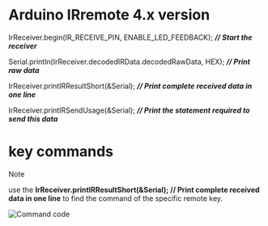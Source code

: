 # Arduino IRremote 4.x version

IrReceiver.begin(IR_RECEIVE_PIN, ENABLE_LED_FEEDBACK); **_// Start the receiver_**

Serial.println(IrReceiver.decodedIRData.decodedRawData, HEX); **_// Print raw data_**

IrReceiver.printIRResultShort(&Serial); **_// Print complete received data in one line_**

IrReceiver.printIRSendUsage(&Serial);  **_// Print the statement required to send this data_**

# key commands
> [!NOTE]
> use the **IrReceiver.printIRResultShort(&Serial);
> // Print complete received data in one line** to find the command of the specific remote key.
>
> ![Command code](/images/commandpart.png)
